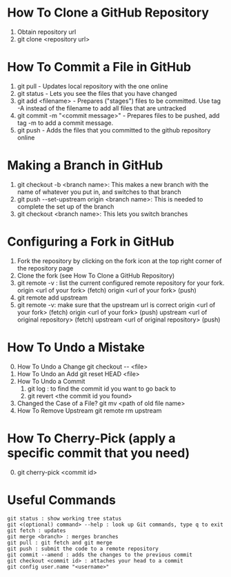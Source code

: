 # How To Clone a GitHub Repository
1. Obtain repository url
2. git clone \<repository url>

# How To Commit a File in GitHub
1. git pull - Updates local repository with the one online
2. git status - Lets you see the files that you have changed
3. git add \<filename> - Prepares ("stages") files to be committed. Use tag -A instead of the filename to add all files that are untracked
4. git commit -m "\<commit message>" - Prepares files to be pushed, add tag -m to add a commit message.
5. git push - Adds the files that you committed to the github repository online

# Making a Branch in GitHub
1. git checkout -b \<branch name>: This makes a new branch with the name of whatever you put in, and switches to that branch
2. git push --set-upstream origin \<branch name>: This is needed to complete the set up of the branch
3. git checkout \<branch name>: This lets you switch branches

# Configuring a Fork in GitHub
1. Fork the repository by clicking on the fork icon at the top right corner of the repository page
2. Clone the fork (see How To Clone a GitHub Repository)
3. git remote -v : list the current configured remote repository for your fork.
origin  \<url of your fork> (fetch)
origin  \<url of your fork> (push)
4. git remote add upstream <url of original repository>
5. git remote -v: make sure that the upstream url is correct
origin    \<url of your fork> (fetch)
origin    \<url of your fork> (push)
upstream  \<url of original repository> (fetch)
upstream  \<url of original repository> (push)

# How To Undo a Mistake
0. How To Undo a Change
    git checkout -- \<file>
1. How To Undo an Add
    git reset HEAD \<file>
2. How To Undo a Commit
    1. git log : to find the commit id you want to go back to
    2. git revert \<the commit id you found>
3. Changed the Case of a File?
    git mv \<path of old file name> <path of new file name>
4. How To Remove Upstream
    git remote rm upstream

# How To Cherry-Pick (apply a specific commit that you need)
0. git cherry-pick \<commit id>

# Useful Commands
    git status : show working tree status
    git <(optional) command> --help : look up Git commands, type q to exit
    git fetch : updates
    git merge <branch> : merges branches
    git pull : git fetch and git merge
    git push : submit the code to a remote repository
    git commit --amend : adds the changes to the previous commit
    git checkout <commit id> : attaches your head to a commit
    git config user.name "<username>"

